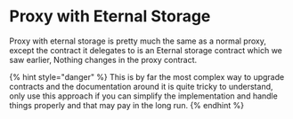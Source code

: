 # Proxy with Eternal Storage

Proxy with eternal storage is pretty much the same as a normal proxy, except the contract it delegates to is an Eternal storage contract which we saw earlier, Nothing changes in the proxy contract. 

{% hint style="danger" %}
This is by far the most complex way to upgrade contracts and the documentation around it is quite tricky to understand, only use this approach if you can simplify the implementation and handle things properly and that may pay in the long run.
{% endhint %}

